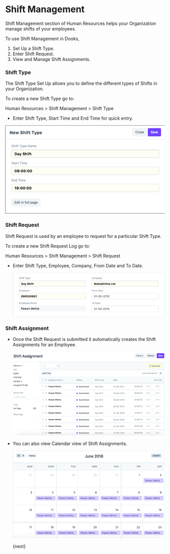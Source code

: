 <!-- add-breadcrumbs -->
# Shift Management

Shift Management section of Human Resources helps your Organization manage shifts of your employees.

To use Shift Management in Dooks,

  1. Set Up a Shift Type.
  2. Enter Shift Request.
  3. View and Manage Shift Assignments.

### Shift Type

The Shift Type Set Up allows you to define the different types of Shifts in your Organization.

To create a new Shift Type go to:

Human Resources > Shift Management > Shift Type

* Enter Shift Type, Start Time and End Time for quick entry.

<img class="screenshot" alt="Shift Type" src="./assets/shift-type.png">

### Shift Request

Shift Request is used by an employee to request for a particular Shift Type.

To create a new Shift Request Log go to:

Human Resources > Shift Management > Shift Request

* Enter Shift Type, Employee, Company, From Date and To Date.

	<img class="screenshot" alt="Shift Request" src="./assets/shift-request.png">

### Shift Assignment

* Once the Shift Request is submitted it automatically creates the Shift Assignments for an Employee.

	<img class="screenshot" alt="Shift Assignment" src="./assets/shift-assignment.png">

* You can also view Calendar view of Shift Assignments.

	<img class="screenshot" alt="Shift Assignment Calendar" src="./assets/shift-assignment-calendar.png">

	{next}

